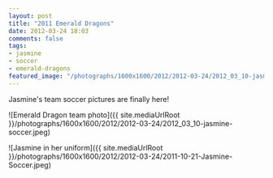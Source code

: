 ```yaml
---
layout: post
title: "2011 Emerald Dragons"
date: 2012-03-24 18:03
comments: false
tags: 
- jasmine
- soccer
- emerald-dragons
featured_image: "/photographs/1600x1600/2012/2012-03-24/2012_03_10-jasmine-soccer.jpeg"
---
```

Jasmine's team soccer pictures are finally here!
 


![Emerald Dragon team photo]({{ site.mediaUrlRoot }}/photographs/1600x1600/2012/2012-03-24/2012_03_10-jasmine-soccer.jpeg)





![Jasmine in her uniform]({{ site.mediaUrlRoot }}/photographs/1600x1600/2012/2012-03-24/2011-10-21-Jasmine-Soccer.jpeg)
